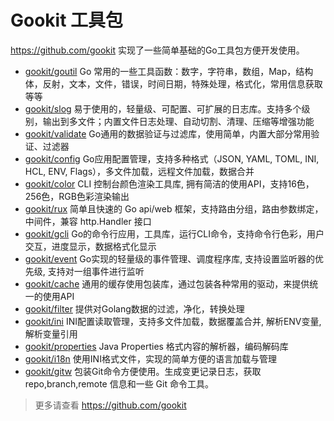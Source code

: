 # Gookit 工具包

https://github.com/gookit 实现了一些简单基础的Go工具包方便开发使用。

- [gookit/goutil](https://github.com/gookit/goutil) Go 常用的一些工具函数：数字，字符串，数组，Map，结构体，反射，文本，文件，错误，时间日期，特殊处理，格式化，常用信息获取等等
- [gookit/slog](https://github.com/gookit/slog) 易于使用的，轻量级、可配置、可扩展的日志库。支持多个级别，输出到多文件；内置文件日志处理、自动切割、清理、压缩等增强功能
- [gookit/validate](https://github.com/gookit/validate) Go通用的数据验证与过滤库，使用简单，内置大部分常用验证、过滤器
- [gookit/config](https://github.com/gookit/config) Go应用配置管理，支持多种格式（JSON, YAML, TOML, INI, HCL, ENV, Flags），多文件加载，远程文件加载，数据合并
- [gookit/color](https://github.com/gookit/color) CLI 控制台颜色渲染工具库, 拥有简洁的使用API，支持16色，256色，RGB色彩渲染输出
- [gookit/rux](https://github.com/gookit/rux) 简单且快速的 Go api/web 框架，支持路由分组，路由参数绑定，中间件，兼容 http.Handler 接口
- [gookit/gcli](https://github.com/gookit/gcli) Go的命令行应用，工具库，运行CLI命令，支持命令行色彩，用户交互，进度显示，数据格式化显示
- [gookit/event](https://github.com/gookit/event) Go实现的轻量级的事件管理、调度程序库, 支持设置监听器的优先级, 支持对一组事件进行监听
- [gookit/cache](https://github.com/gookit/cache) 通用的缓存使用包装库，通过包装各种常用的驱动，来提供统一的使用API
- [gookit/filter](https://github.com/gookit/filter) 提供对Golang数据的过滤，净化，转换处理
- [gookit/ini](https://github.com/gookit/ini) INI配置读取管理，支持多文件加载，数据覆盖合并, 解析ENV变量, 解析变量引用
- [gookit/properties](https://github.com/gookit/properties) Java Properties 格式内容的解析器，编码解码库
- [gookit/i18n](https://github.com/gookit/i18n) 使用INI格式文件，实现的简单方便的语言加载与管理
- [gookit/gitw](https://github.com/gookit/gitw) 包装Git命令方便使用。生成变更记录日志，获取 repo,branch,remote 信息和一些 Git 命令工具。

> 更多请查看 https://github.com/gookit
